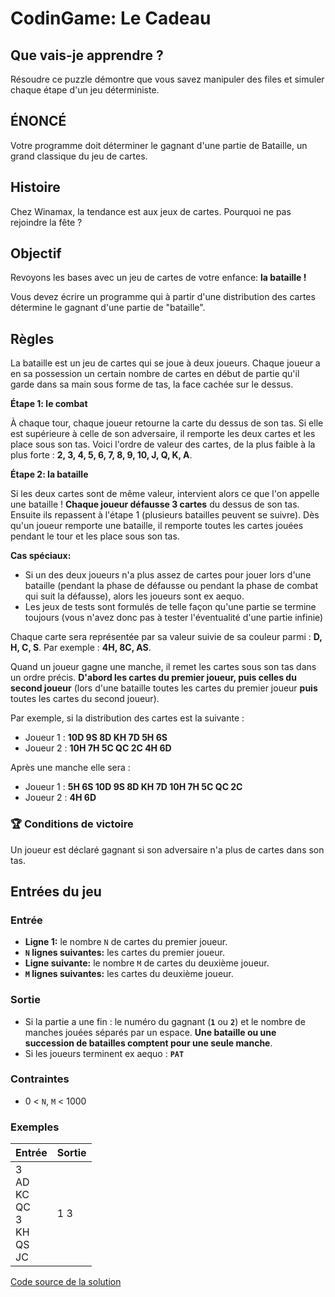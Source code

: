 # CodinGame: Le Cadeau

## Que vais-je apprendre ?
Résoudre ce puzzle démontre que vous savez manipuler des files et simuler chaque étape d'un jeu déterministe.

## ÉNONCÉ

Votre programme doit déterminer le gagnant d'une partie de Bataille, un grand classique du jeu de cartes.

## Histoire

Chez Winamax, la tendance est aux jeux de cartes. Pourquoi ne pas rejoindre la fête ?

## Objectif

Revoyons les bases avec un jeu de cartes de votre enfance: **la bataille !**

Vous devez écrire un programme qui à partir d'une distribution des cartes détermine le gagnant d'une partie de "bataille".

## Règles

La bataille est un jeu de cartes qui se joue à deux joueurs. Chaque joueur a en sa possession un certain nombre de cartes en début de partie qu'il garde dans sa main sous forme de tas, la face cachée sur le dessus.
 
**Étape 1: le combat**

À chaque tour, chaque joueur retourne la carte du dessus de son tas. Si elle est supérieure à celle de son adversaire, il remporte les deux cartes et les place sous son tas. Voici l'ordre de valeur des cartes, de la plus faible à la plus forte :
**2, 3, 4, 5, 6, 7, 8, 9, 10, J, Q, K, A**.
 
**Étape 2: la bataille**

Si les deux cartes sont de même valeur, intervient alors ce que l'on appelle une bataille ! **Chaque joueur défausse 3 cartes** du dessus de son tas. Ensuite ils repassent à l'étape 1 (plusieurs batailles peuvent se suivre). Dès qu'un joueur remporte une bataille, il remporte toutes les cartes jouées pendant le tour et les place sous son tas.
 
**Cas spéciaux:**
- Si un des deux joueurs n'a plus assez de cartes pour jouer lors d'une bataille (pendant la phase de défausse ou pendant la phase de combat qui suit la défausse), alors les joueurs sont ex aequo.
- Les jeux de tests sont formulés de telle façon qu'une partie se termine toujours (vous n'avez donc pas à tester l'éventualité d'une partie infinie)

Chaque carte sera représentée par sa valeur suivie de sa couleur parmi : **D, H, C, S**. Par exemple : **4H, 8C, AS**.

Quand un joueur gagne une manche, il remet les cartes sous son tas dans un ordre précis. **D'abord les cartes du premier joueur, puis celles du second joueur** (lors d'une bataille toutes les cartes du premier joueur **puis** toutes les cartes du second joueur).

Par exemple, si la distribution des cartes est la suivante :
- Joueur 1 : **10D 9S 8D KH 7D 5H 6S**
- Joueur 2 : **10H 7H 5C QC 2C 4H 6D**

Après une manche elle sera :
- Joueur 1 : **5H 6S 10D 9S 8D KH 7D 10H 7H 5C QC 2C**
- Joueur 2 : **4H 6D**

### 🏆 Conditions de victoire
Un joueur est déclaré gagnant si son adversaire n'a plus de cartes dans son tas.

## Entrées du jeu

### Entrée

- **Ligne 1:** le nombre `N` de cartes du premier joueur.
- **`N` lignes suivantes:** les cartes du premier joueur.
- **Ligne suivante:** le nombre `M` de cartes du deuxième joueur.
- **`M` lignes suivantes:** les cartes du deuxième joueur.

### Sortie
- Si la partie a une fin : le numéro du gagnant (**`1`** ou **`2`**) et le nombre de manches jouées séparés par un espace. **Une bataille ou une succession de batailles comptent pour une seule manche**.
- Si les joueurs terminent ex aequo : **`PAT`**
 
### Contraintes
- 0 < `N`, `M` < 1000

### Exemples
Entrée | Sortie
------------ | -------------
3<br>AD<br>KC<br>QC<br>3<br>KH<br>QS<br>JC | 1 3

[Code source de la solution](https://github.com/Kous92/CodinGame-Swift-FR-/tree/main/Puzzles%20classiques/Moyen/La%20bataille/laBataille.swift)